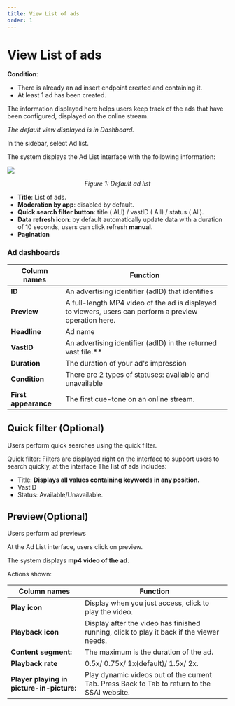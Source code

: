 ```yaml
---
title: View List of ads
order: 1
---
```


# View List of ads

**Condition**:

- There is already an ad insert endpoint created and containing it.
- At least 1 ad has been created.

The information displayed here helps users keep track of the ads that have been configured, displayed on the online stream.

_The default view displayed is in Dashboard._

In the sidebar, select Ad list.

The system displays the Ad List interface with the following information:

![](/images/dai/list-ad-default-off.png)

<center>

_Figure 1: Default ad list_

</center>

- **Title**: List of ads.
- **Moderation by app**: disabled by default.
- **Quick search filter button**: title ( ALl) / vastID ( All) / status ( All).
- **Data refresh icon**: by default automatically update data with a duration of 10 seconds, users can click refresh **manual**.
- **Pagination**

### Ad dashboards

| Column names         | Function                                                                                               |
| -------------------- | ------------------------------------------------------------------------------------------------------ |
| **ID**               | An advertising identifier (adID) that identifies                                    |
| **Preview**          | A full-length MP4 video of the ad is displayed to viewers, users can perform a preview operation here. |
| **Headline**         | Ad name                                                                                                |
| **VastID**           | An advertising identifier (adID) in the returned vast file.\*\*                     |
| **Duration**         | The duration of your ad's impression                                                                   |
| **Condition**        | There are 2 types of statuses: available and unavailable                                               |
| **First appearance** | The first cue-tone on an online stream.                                                                |

## Quick filter (Optional)

Users perform quick searches using the quick filter.

Quick filter: Filters are displayed right on the interface to support users to search quickly, at the interface The list of ads includes:

- Title: **Displays all values containing keywords in any position.**
- VastID
- Status: Available/Unavailable.

## Preview(Optional)

Users perform ad previews

At the Ad List interface, users click on preview.

The system displays **mp4 video of the ad**.

Actions shown:

| Column names                              | Function                                                                                     |
| ----------------------------------------- | -------------------------------------------------------------------------------------------- |
| **Play icon**                             | Display when you just access, click to play the video.                                       |
| **Playback icon**                         | Display after the video has finished running, click to play it back if the viewer needs.     |
| **Content segment:**                      | The maximum is the duration of the ad.                                                       |
| **Playback rate**                         | 0.5x/ 0.75x/ 1x(default)/ 1.5x/ 2x.                                       |
| **Player playing in picture-in-picture:** | Play dynamic videos out of the current Tab. Press Back to Tab to return to the SSAI website. |
